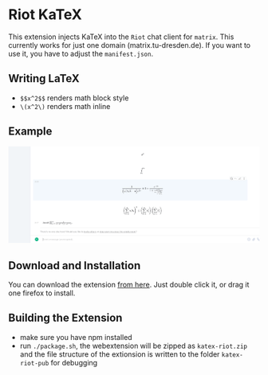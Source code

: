 # Riot KaTeX

This extension injects KaTeX into the `Riot` chat client for
`matrix`. This currently works for just one domain
(matrix.tu-dresden.de). If you want to use it, you have to adjust the
`manifest.json`.

## Writing LaTeX
 - `$$x^2$$` renders math block style
 - `\(x^2\)` renders math inline

## Example
![Example](example.png)

## Download and Installation
You can download the extension [from
here](https://github.com/vale981/riot-katex/releases/latest). Just
double click it, or drag it one firefox to install.

## Building the Extension
 - make sure you have npm installed
 - run `./package.sh`, the webextension will be zipped as
   `katex-riot.zip` and the file structure of the extionsion is
   written to the folder `katex-riot-pub` for debugging
